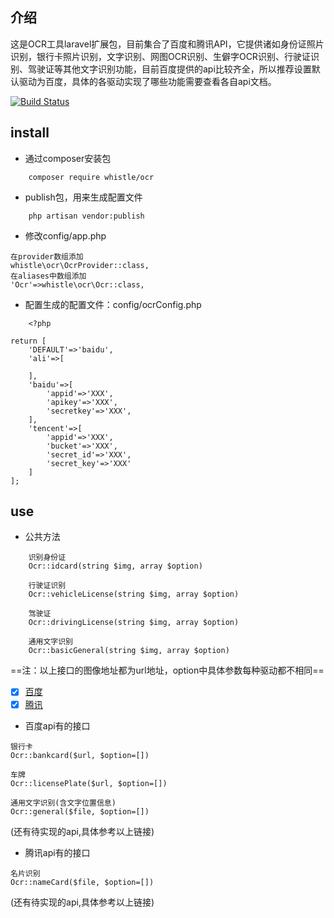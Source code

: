 ## 介绍
这是OCR工具laravel扩展包，目前集合了百度和腾讯API，它提供诸如身份证照片识别，银行卡照片识别，文字识别、网图OCR识别、生僻字OCR识别、行驶证识别、驾驶证等其他文字识别功能，目前百度提供的api比较齐全，所以推荐设置默认驱动为百度，具体的各驱动实现了哪些功能需要查看各自api文档。

[![Build Status](https://travis-ci.org/rcj654020445/whistles.svg?branch=master)](https://travis-ci.org/rcj654020445/whistles)
## install
- 通过composer安装包
```
    composer require whistle/ocr
```
- publish包，用来生成配置文件
```
    php artisan vendor:publish
```
- 修改config/app.php
```
在provider数组添加 
whistle\ocr\OcrProvider::class,
在aliases中数组添加
'Ocr'=>whistle\ocr\Ocr::class,
```
- 配置生成的配置文件：config/ocrConfig.php
```
    <?php

return [
    'DEFAULT'=>'baidu',
    'ali'=>[

    ],
    'baidu'=>[
        'appid'=>'XXX',
        'apikey'=>'XXX',
        'secretkey'=>'XXX',
    ],
    'tencent'=>[
        'appid'=>'XXX',
        'bucket'=>'XXX',
        'secret_id'=>'XXX',
        'secret_key'=>'XXX'
    ]
];
```
    
##  use
-  公共方法
```
    识别身份证
    Ocr::idcard(string $img, array $option)
```  
```
    行驶证识别
    Ocr::vehicleLicense(string $img, array $option)
```
```
    驾驶证
    Ocr::drivingLicense(string $img, array $option)
```
```
    通用文字识别
    Ocr::basicGeneral(string $img, array $option)
```
==注：以上接口的图像地址都为url地址，option中具体参数每种驱动都不相同==

- [x] [百度](https://cloud.baidu.com/doc/OCR/OCR-API.html)
- [x] [腾讯](https://cloud.tencent.com/document/product/460/6895) 

- 百度api有的接口
```
银行卡
Ocr::bankcard($url, $option=[])
```
```
车牌
Ocr::licensePlate($url, $option=[])
```

```
通用文字识别(含文字位置信息)
Ocr::general($file, $option=[])
 ```
(还有待实现的api,具体参考以上链接)


 - 腾讯api有的接口
```
名片识别
Ocr::nameCard($file, $option=[])
 ```
 (还有待实现的api,具体参考以上链接)
